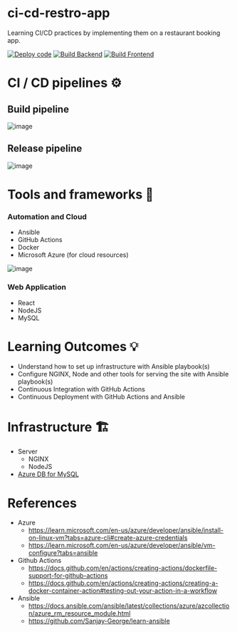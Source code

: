# ci-cd-restro-app 
Learning CI/CD practices by implementing them on a restaurant booking app. 

[![Deploy code](https://github.com/Sanjay-George/ci-cd-restro-app/actions/workflows/deploy.yml/badge.svg)](https://github.com/Sanjay-George/ci-cd-restro-app/actions/workflows/deploy.yml)
[![Build Backend](https://github.com/Sanjay-George/ci-cd-restro-app/actions/workflows/build_backend.yml/badge.svg)](https://github.com/Sanjay-George/ci-cd-restro-app/actions/workflows/build_backend.yml)
[![Build Frontend](https://github.com/Sanjay-George/ci-cd-restro-app/actions/workflows/build_frontend.yml/badge.svg)](https://github.com/Sanjay-George/ci-cd-restro-app/actions/workflows/build_frontend.yml)

# CI / CD pipelines ⚙️

## Build pipeline      
![image](https://github.com/Sanjay-George/ci-cd-restro-app/assets/10389062/17ea951f-d1c2-495a-b26d-1c04b1ec5272)


## Release pipeline
![image](https://github.com/Sanjay-George/ci-cd-restro-app/assets/10389062/a446eb66-9958-4086-83b1-01b31c558540)


# Tools and frameworks 🚜
### Automation and Cloud
- Ansible
- GitHub Actions
- Docker
- Microsoft Azure (for cloud resources)
  
![image](https://github.com/Sanjay-George/ci-cd-restro-app/assets/10389062/ae85f3d2-11c5-4937-b741-85a9a1f92dc1)

### Web Application
- React
- NodeJS
- MySQL

# Learning Outcomes 💡

- Understand how to set up infrastructure with Ansible playbook(s)
- Configure NGINX, Node and other tools for serving the site with Ansible playbook(s)
- Continuous Integration with GitHub Actions
- Continuous Deployment with GitHub Actions and Ansible

# Infrastructure 🏗️

- Server
    - NGINX
    - NodeJS
- [Azure DB for MySQL](https://azure.microsoft.com/en-in/products/mysql)

# References
- Azure 
    - https://learn.microsoft.com/en-us/azure/developer/ansible/install-on-linux-vm?tabs=azure-cli#create-azure-credentials
    - https://learn.microsoft.com/en-us/azure/developer/ansible/vm-configure?tabs=ansible
- Github Actions
    - https://docs.github.com/en/actions/creating-actions/dockerfile-support-for-github-actions
    - https://docs.github.com/en/actions/creating-actions/creating-a-docker-container-action#testing-out-your-action-in-a-workflow
- Ansible
    - https://docs.ansible.com/ansible/latest/collections/azure/azcollection/azure_rm_resource_module.html
    - https://github.com/Sanjay-George/learn-ansible
